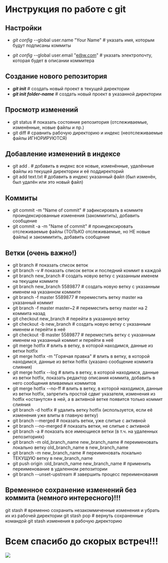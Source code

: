 # Инструкция по работе с git 

## Настройки

* *git config* --global user.name "Your Name" # указать имя, которым будут подписаны коммиты

* *git config* --global user.email "e@w.com"  # указать электропочту, которая будет в описании коммитера

## Создание нового репозитория

* *__git init__*             # создать новый проект в текущей директории
* *__git init folder-name__* # создать новый проект в указанной директории

## Просмотр изменений

* git status              # показать состояние репозитория (отслеживаемые, изменённые, новые файлы и пр.)
* git diff                # сравнить рабочую директорию и индекс (неотслеживаемые файлы ИГНОРИРУЮТСЯ)

## Добавление изменений в индексе

* git add .        # добавить в индекс все новые, изменённые, удалённые файлы из текущей директории и её поддиректорий
* git add text.txt # добавить в индекс указанный файл (был изменён, был удалён или это новый файл)

## Коммиты

* git commit -m "Name of commit"    # зафиксировать в коммите проиндексированные изменения (закоммитить), добавить сообщение
* git commit -a -m "Name of commit" # проиндексировать отслеживаемые файлы (ТОЛЬКО отслеживаемые, но НЕ новые файлы) и закоммитить, добавить сообщение

## Ветки (очень важно!)

* git branch                 # показать список веток
* git branch -v              # показать список веток и последний коммит в каждой
* git branch new_branch      # создать новую ветку с указанным именем на текущем коммите
* git branch new_branch 5589877 # создать новую ветку с указанным именем на указанном коммите
* git branch -f master 5589877  # переместить ветку master на указанный коммит
* git branch -f master master~2 # переместить ветку master на 2 коммита назад
* git checkout new_branch    # перейти в указанную ветку
* git checkout -b new_branch # создать новую ветку с указанным именем и перейти в неё
* git checkout -B master 5589877 # переместить ветку с указанным именем на указанный коммит и перейти в неё
* git merge hotfix           # влить в ветку, в которой находимся, данные из ветки hotfix
* git merge hotfix -m "Горячая правка" # влить в ветку, в которой находимся, данные из ветки hotfix (указано сообщение коммита слияния)
* git merge hotfix --log     # влить в ветку, в которой находимся, данные из ветки hotfix, показать редактор описания коммита, добавить в него сообщения вливаемых коммитов
* git merge hotfix --no-ff   # влить в ветку, в которой находимся, данные из ветки hotfix, запретить простой сдвиг указателя, изменения из hotfix «останутся» в ней, а в активной ветке появится только коммит слияния
* git branch -d hotfix       # удалить ветку hotfix (используется, если её изменения уже влиты в главную ветку)
* git branch --merged        # показать ветки, уже слитые с активной
* git branch --no-merged     # показать ветки, не слитые с активной
* git branch -a              # показать все имеющиеся ветки (в т.ч. на удаленных репозиториях)
* git branch -m old_branch_name new_branch_name # переименовать локально ветку old_branch_name в new_branch_name
* git branch -m new_branch_name # переименовать локально ТЕКУЩУЮ ветку в new_branch_name
* git push origin :old_branch_name new_branch_name # применить переименование в удаленном репозитории
* git branch --unset-upstream # завершить процесс переименования

## Временное сохранение изменений без коммита (немного интересного)!!!

git stash     # временно сохранить незакоммиченные изменения и убрать их из рабочей директории
git stash pop # вернуть сохраненные командой git stash изменения в рабочую директорию

# Всем спасибо до скорых встреч!!!
![](16-26.jpg)
